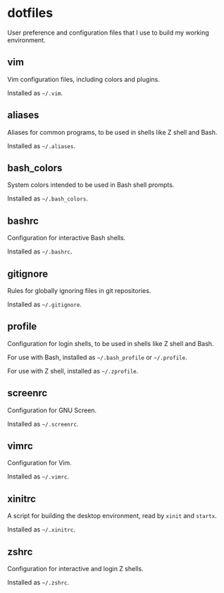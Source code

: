 dotfiles
========

User preference and configuration files that I use to build my working environment.


vim
---

Vim configuration files, including colors and plugins.

Installed as `~/.vim`.


aliases
-------

Aliases for common programs, to be used in shells like Z shell and Bash.

Installed as `~/.aliases`.


bash_colors
-----------

System colors intended to be used in Bash shell prompts.

Installed as `~/.bash_colors`.


bashrc
------

Configuration for interactive Bash shells.

Installed as `~/.bashrc`.


gitignore
---------

Rules for globally ignoring files in git repositories.

Installed as `~/.gitignore`.


profile
-------

Configuration for login shells, to be used in shells like Z shell and Bash.

For use with Bash, installed as `~/.bash_profile` or `~/.profile`.

For use with Z shell, installed as `~/.zprofile`.


screenrc
--------

Configuration for GNU Screen.

Installed as `~/.screenrc`.


vimrc
-----

Configuration for Vim.

Installed as `~/.vimrc`.


xinitrc
-------

A script for building the desktop environment, read by `xinit` and `startx`.

Installed as `~/.xinitrc`.


zshrc
-----

Configuration for interactive and login Z shells.

Installed as `~/.zshrc`.
